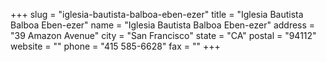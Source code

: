 +++
slug = "iglesia-bautista-balboa-eben-ezer"
title = "Iglesia Bautista Balboa Eben-ezer"
name = "Iglesia Bautista Balboa Eben-ezer"
address = "39 Amazon Avenue"
city = "San Francisco"
state = "CA"
postal = "94112"
website = ""
phone = "415 585-6628"
fax = ""
+++
